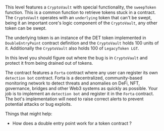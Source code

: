This level features a `CryptoVault` with special functionality, the `sweepToken` function. This is a common function to retrieve tokens stuck in a contract. The `CryptoVault` operates with an `underlying` token that can't be swept, being it an important core's logic component of the `CryptoVault`, any other token can be swept.

The underlying token is an instance of the DET token implemented in `DoubleEntryPoint` contract definition and the `CryptoVault` holds 100 units of it. Additionally the `CryptoVault` also holds 100 of `LegacyToken LGT`.

In this level you should figure out where the bug is in `CryptoVault` and protect it from being drained out of tokens.

The contract features a `Forta` contract where any user can register its own `detection bot` contract. Forta is a decentralized, community-based monitoring network to detect threats and anomalies on DeFi, NFT, governance, bridges and other Web3 systems as quickly as possible. Your job is to implement an `detection bot` and register it in the `Forta` contract. The bot's implementation will need to raise correct alerts to prevent potential attacks or bug exploits.

Things that might help:
- How does a double entry point work for a token contract ?